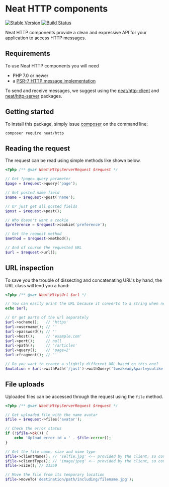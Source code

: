 Neat HTTP components
====================
[![Stable Version](https://poser.pugx.org/neat/http/version)](https://packagist.org/packages/neat/http)
[![Build Status](https://travis-ci.org/neat-php/http.svg?branch=master)](https://travis-ci.org/neat-php/http)

Neat HTTP components provide a clean and expressive API for your application
to access HTTP messages.

Requirements
------------
To use Neat HTTP components you will need
- PHP 7.0 or newer
- a [PSR-7 HTTP message implementation](https://packagist.org/providers/psr/http-message-implementation)

To send and receive messages, we suggest using
the [neat/http-client](https://github.com/neat-php/http-client)
and [neat/http-server](https://github.com/neat-php/http-server) packages.

Getting started
---------------
To install this package, simply issue [composer](https://getcomposer.org) on the
command line:
```
composer require neat/http
```

Reading the request
-------------------
The request can be read using simple methods like shown below.
```php
<?php /** @var Neat\Http\ServerRequest $request */

// Get ?page= query parameter
$page = $request->query('page');

// Get posted name field
$name = $request->post('name');

// Or just get all posted fields
$post = $request->post();

// Who doesn't want a cookie
$preference = $request->cookie('preference');

// Get the request method
$method = $request->method();

// And of course the requested URL
$url = $request->url();
```

URL inspection
--------------
To save you the trouble of dissecting and concatenating URL's by hand, the
URL class will lend you a hand:
```php
<?php /** @var Neat\Http\Url $url */

// You can easily print the URL because it converts to a string when needed
echo $url;

// Or get parts of the url separately
$url->scheme();   // 'https'
$url->username(); // ''
$url->password(); // ''
$url->host();     // 'example.com'
$url->port();     // null
$url->path();     // '/articles'
$url->query();    // 'page=2'
$url->fragment(); // ''

// Do you want to create a slightly different URL based on this one?
$mutation = $url->withPath('/just')->withQuery('tweak=any&part=youlike');
```

File uploads
------------
Uploaded files can be accessed through the request using the ```file``` method.
```php
<?php /** @var Neat\Http\ServerRequest $request */

// Get uploaded file with the name avatar
$file = $request->files('avatar');

// Check the error status
if (!$file->ok()) {
    echo 'Upload error id = ' . $file->error();
}

// Get the file name, size and mime type
$file->clientName(); // 'selfie.jpg' <-- provided by the client, so consider it unsafe user input
$file->clientType(); // 'image/jpeg' <-- provided by the client, so consider it unsafe user input
$file->size(); // 21359

// Move the file from its temporary location
$file->moveTo('destination/path/including/filename.jpg');
```
